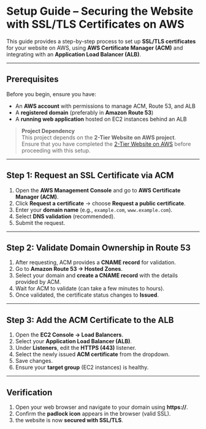 # Setup Guide – Securing the Website with SSL/TLS Certificates on AWS

This guide provides a step-by-step process to set up **SSL/TLS certificates** for your website on AWS, using **AWS Certificate Manager (ACM)** and integrating with an **Application Load Balancer (ALB)**.  

---

## Prerequisites
Before you begin, ensure you have:  
- An **AWS account** with permissions to manage ACM, Route 53, and ALB  
- A **registered domain** (preferably in **Amazon Route 53**)  
- A **running web application** hosted on EC2 instances behind an ALB  

>  **Project Dependency**  
> This project depends on the **2-Tier Website on AWS project**.  
> Ensure that you have completed the [2-Tier Website on AWS](../2-tier-website-on-AWS/README.md) before proceeding with this setup.  

---

## Step 1: Request an SSL Certificate via ACM
1. Open the **AWS Management Console** and go to **AWS Certificate Manager (ACM)**.  
2. Click **Request a certificate** → choose **Request a public certificate**.  
3. Enter your **domain name** (e.g., `example.com`, `www.example.com`).  
4. Select **DNS validation** (recommended).  
5. Submit the request.  

---

## Step 2: Validate Domain Ownership in Route 53
1. After requesting, ACM provides a **CNAME record** for validation.  
2. Go to **Amazon Route 53 → Hosted Zones**.  
3. Select your domain and **create a CNAME record** with the details provided by ACM.  
4. Wait for ACM to validate (can take a few minutes to hours).  
5. Once validated, the certificate status changes to **Issued**.  

---

## Step 3: Add the ACM Certificate to the ALB
1. Open the **EC2 Console → Load Balancers**.  
2. Select your **Application Load Balancer (ALB)**.  
3. Under **Listeners**, edit the **HTTPS (443)** listener.  
4. Select the newly issued **ACM certificate** from the dropdown.  
5. Save changes.  
6. Ensure your **target group** (EC2 instances) is healthy.  

---

## Verification
1. Open your web browser and navigate to your domain using **https://**.  
2. Confirm the **padlock icon** appears in the browser (valid SSL).  
3. the website is now **secured with SSL/TLS**.  
